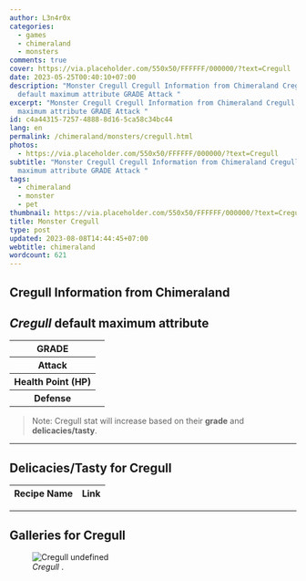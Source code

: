 ```yaml
---
author: L3n4r0x
categories:
  - games
  - chimeraland
  - monsters
comments: true
cover: https://via.placeholder.com/550x50/FFFFFF/000000/?text=Cregull
date: 2023-05-25T00:40:10+07:00
description: "Monster Cregull Cregull Information from Chimeraland Cregull
  default maximum attribute GRADE Attack "
excerpt: "Monster Cregull Cregull Information from Chimeraland Cregull default
  maximum attribute GRADE Attack "
id: c4a44315-7257-4888-8d16-5ca58c34bc44
lang: en
permalink: /chimeraland/monsters/cregull.html
photos:
  - https://via.placeholder.com/550x50/FFFFFF/000000/?text=Cregull
subtitle: "Monster Cregull Cregull Information from Chimeraland Cregull default
  maximum attribute GRADE Attack "
tags:
  - chimeraland
  - monster
  - pet
thumbnail: https://via.placeholder.com/550x50/FFFFFF/000000/?text=Cregull
title: Monster Cregull
type: post
updated: 2023-08-08T14:44:45+07:00
webtitle: chimeraland
wordcount: 621
---
```


<link
  rel="stylesheet"
  href="https://rawcdn.githack.com/dimaslanjaka/Web-Manajemen/870a349/css/bootstrap-5-3-0-alpha3-wrapper.css"
/>
<section id="bootstrap-wrapper">
  <div data-bs-theme="dark">
    <h2>Cregull Information from Chimeraland</h2>
    <h2 id="attribute"><i>Cregull</i> default maximum attribute</h2>
    <div class="row">
      <div class="col mb-2">
        <div class="card">
          <div class="card-body">
            <table>
              <tr>
                <th>GRADE</th>
                <td><br /></td>
              </tr>
              <tr>
                <th>Attack</th>
                <td></td>
              </tr>
              <tr>
                <th>Health Point (HP)</th>
                <td></td>
              </tr>
              <tr>
                <th>Defense</th>
                <td></td>
              </tr>
            </table>
          </div>
        </div>
      </div>
    </div>
    <blockquote class="bd-callout bd-callout-warning">
      Note: Cregull stat will increase based on their <b>grade</b> and
      <b>delicacies/tasty</b>.
    </blockquote>
    <hr />
    <h2 id="delicacies">Delicacies/Tasty for Cregull</h2>
    <div class="card">
      <div class="card-body">
        <div class="table-responsive">
          <table class="table table-striped">
            <thead>
              <tr>
                <th>Recipe Name</th>
                <th>Link</th>
              </tr>
            </thead>
            <tbody></tbody>
          </table>
        </div>
      </div>
    </div>
    <hr />
    <div id="gallery">
      <h2>Galleries for Cregull</h2>
      <div class="row">
        <div class="col-lg-6 col-12">
          <figure>
            <img
              src="https://www.webmanajemen.com/undefined"
              alt="Cregull undefined"
            />
            <figcaption style="word-wrap: break-word">
              <i>Cregull</i> .
            </figcaption>
          </figure>
        </div>
      </div>
    </div>
  </div>
</section>